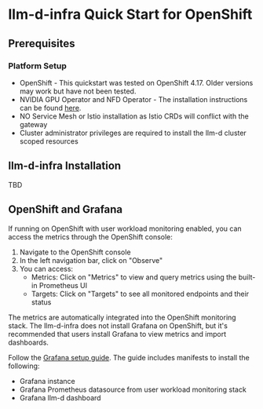 # llm-d-infra Quick Start for OpenShift

## Prerequisites

### Platform Setup

- OpenShift - This quickstart was tested on OpenShift 4.17. Older versions may work but have not been tested.
- NVIDIA GPU Operator and NFD Operator - The installation instructions can be found [here](https://docs.nvidia.com/datacenter/cloud-native/openshift/latest/steps-overview.html).
- NO Service Mesh or Istio installation as Istio CRDs will conflict with the gateway
- Cluster administrator privileges are required to install the llm-d cluster scoped resources

## llm-d-infra Installation

TBD

## OpenShift and Grafana

If running on OpenShift with user workload monitoring enabled, you can access the metrics through the OpenShift console:

1. Navigate to the OpenShift console
2. In the left navigation bar, click on "Observe"
3. You can access:
   - Metrics: Click on "Metrics" to view and query metrics using the built-in Prometheus UI
   - Targets: Click on "Targets" to see all monitored endpoints and their status

The metrics are automatically integrated into the OpenShift monitoring stack. The llm-d-infra does not install Grafana on OpenShift,
but it's recommended that users install Grafana to view metrics and import dashboards.

Follow the [Grafana setup guide](./grafana-setup.md).
The guide includes manifests to install the following:

- Grafana instance
- Grafana Prometheus datasource from user workload monitoring stack
- Grafana llm-d dashboard
